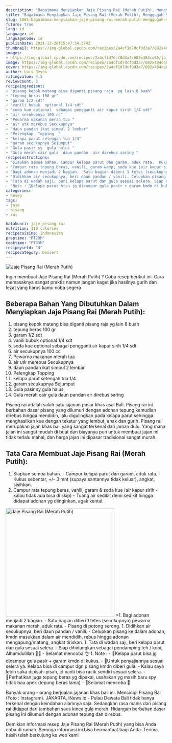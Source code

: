 ```yaml
---
description: "Bagaimana Menyiapkan Jaje Pisang Rai (Merah Putih), Menggugah Selera"
title: "Bagaimana Menyiapkan Jaje Pisang Rai (Merah Putih), Menggugah Selera"
slug: 1085-bagaimana-menyiapkan-jaje-pisang-rai-merah-putih-menggugah-selera
future: true
lang: id
language: id
languageCode: id
publishDate: 2021-12-28T15:47:34.574Z 
thumbnail: https://img-global.cpcdn.com/recipes/2a4cf1d7dcf0d3a7/682x484cq65/jaje-pisang-rai-merah-putih-foto-resep-utama.png
images:
- https://img-global.cpcdn.com/recipes/2a4cf1d7dcf0d3a7/682x484cq65/jaje-pisang-rai-merah-putih-foto-resep-utama.png
image: https://img-global.cpcdn.com/recipes/2a4cf1d7dcf0d3a7/682x484cq65/jaje-pisang-rai-merah-putih-foto-resep-utama.png
cover: https://img-global.cpcdn.com/recipes/2a4cf1d7dcf0d3a7/682x484cq65/jaje-pisang-rai-merah-putih-foto-resep-utama.png
author: Lois Reyes
ratingvalue: 4.5
reviewcount: 3
recipeingredient:
- "pisang kepok matang bisa diganti pisang raja  yg lain 8 buah"
- "tepung beras 100 gr"
- "garam 1/2 sdt"
- "vanili bubuk  optional 1/4 sdt"
- "soda kue optional  sebagai pengganti air kapur sirih 1/4 sdt"
- "air secukupnya 100 cc"
- "Pewarna makanan merah tua "
- "air utk merebus Secukupnya"
- "daun pandan ikat simpul 2 lembar"
- "Pelengkap  Topping  "
- "kelapa parut setengah tua 1/4"
- "garam secukupnya Sejumput"
- "Gula pasir sy  gula halus "
- "Gula merah cair gula  daun pandan  air direbus saring "
recipeinstructions:
- "Siapkan semua bahan. Campur kelapa parut dan garam, aduk rata.  Kukus sebentar, +/- 3 mnt (supaya santannya tidak keluar), angkat, sisihkan."
- "Campur rata tepung beras, vanili, garam &amp; soda kue (air kapur sirih - kalau tidak ada bisa di skip) Tuang air sedikit demi sedikit hingga didapat adonan yg diinginkan, agak kental."
- "Bagi adonan menjadi 2 bagian.  Satu bagian diberi 1 tetes (secukupnya) pewarna makanan merah, aduk rata.  Pisang di potong serong."
- "Didihkan air secukupnya, beri daun pandan / vanili. Celupkan pisang ke dalam adonan, kmdn masukkan dalam air mendidih, rebus hingga adonan mengapung/matang, angkat tiriskan."
- "Tata di wadah saji, beri kelapa parut dan gula sesuai selera. Siap dihidangkan sebagai pendamping teh / kopi, Alhamdulillah 🙏😋 Selamat mencoba 👌"
- "Note : 🔼Kelapa parut bisa jg dicampur gula pasir + garam kmdn di kukus. 🔼Untuk penyajiannya sesuai selera ya. Kelapa bisa di campur dgn pisang kmdn diberi gula. Kalau saya lebih suka dipisah-pisah, jd nanti bisa racik sendiri sesuai selera. 🔼Perhatikan juga tepung beras yg dipakai, usahakan yg masih baru spy tidak bau apek (tepung beras lama) 🔼Selamat mencoba 🙏"
categories:
- Resep
tags:
- jaje
- pisang
- rai

katakunci: jaje pisang rai 
nutrition: 110 calories
recipecuisine: Indonesian
preptime: "PT29M"
cooktime: "PT33M"
recipeyield: "4"
recipecategory: Dessert
---
```



![Jaje Pisang Rai (Merah Putih)](https://img-global.cpcdn.com/recipes/2a4cf1d7dcf0d3a7/682x484cq65/jaje-pisang-rai-merah-putih-foto-resep-utama.png)

Ingin membuat Jaje Pisang Rai (Merah Putih) ? Coba resep berikut ini. Cara memasaknya sangat praktis namun jangan kaget jika hasilnya gurih dan lezat yang harus kamu coba segera

<!--inarticleads1-->

## Beberapa Bahan Yang Dibutuhkan Dalam Menyiapkan Jaje Pisang Rai (Merah Putih):

1. pisang kepok matang bisa diganti pisang raja  yg lain 8 buah
1. tepung beras 100 gr
1. garam 1/2 sdt
1. vanili bubuk  optional 1/4 sdt
1. soda kue optional  sebagai pengganti air kapur sirih 1/4 sdt
1. air secukupnya 100 cc
1. Pewarna makanan merah tua 
1. air utk merebus Secukupnya
1. daun pandan ikat simpul 2 lembar
1. Pelengkap  Topping  
1. kelapa parut setengah tua 1/4
1. garam secukupnya Sejumput
1. Gula pasir sy  gula halus 
1. Gula merah cair gula  daun pandan  air direbus saring 

Pisang rai adalah salah satu jajanan pasar khas asal Bali. Pisang rai ini berbahan dasar pisang yang dilumuri dengan adonan tepung kemudian direbus hingga mendidih, lalu digulingkan pada kelapa parut sehingga menghasilkan kue dengan tekstur yang lembut, enak dan gurih. Pisang rai merupakan jajan khas bali yang sangat terkenal dari jaman dulu. Yang mana jajan ini sangat mudah di buat dan biayanya pun untuk membuat jajan ini tidak terlalu mahal, dan harga jajan ini dipasar tradisional sangat murah. 

<!--inarticleads2-->

## Tata Cara Membuat Jaje Pisang Rai (Merah Putih):

1. Siapkan semua bahan. - Campur kelapa parut dan garam, aduk rata.  - Kukus sebentar, +/- 3 mnt (supaya santannya tidak keluar), angkat, sisihkan.
1. Campur rata tepung beras, vanili, garam &amp; soda kue (air kapur sirih - kalau tidak ada bisa di skip) - Tuang air sedikit demi sedikit hingga didapat adonan yg diinginkan, agak kental.
<img class="lazyload" data-src="//assets-global.cpcdn.com/assets/icons/button_play-2c75c40dde080a61004c1f40b05d8f140eaff45d7e9e6481dc71c63d2e7c4909.png" alt="Jaje Pisang Rai (Merah Putih)" width="340" height="340">
>1. Bagi adonan menjadi 2 bagian.  - Satu bagian diberi 1 tetes (secukupnya) pewarna makanan merah, aduk rata.  - Pisang di potong serong.
1. Didihkan air secukupnya, beri daun pandan / vanili. - Celupkan pisang ke dalam adonan, kmdn masukkan dalam air mendidih, rebus hingga adonan mengapung/matang, angkat tiriskan.
1. Tata di wadah saji, beri kelapa parut dan gula sesuai selera. - Siap dihidangkan sebagai pendamping teh / kopi, Alhamdulillah 🙏😋 - Selamat mencoba 👌
1. Note : - 🔼Kelapa parut bisa jg dicampur gula pasir + garam kmdn di kukus. - 🔼Untuk penyajiannya sesuai selera ya. Kelapa bisa di campur dgn pisang kmdn diberi gula. - Kalau saya lebih suka dipisah-pisah, jd nanti bisa racik sendiri sesuai selera. - 🔼Perhatikan juga tepung beras yg dipakai, usahakan yg masih baru spy tidak bau apek (tepung beras lama) - 🔼Selamat mencoba 🙏


Banyak orang - orang berjualan jajanan khas bali ini. Mencicipi Pisang Rai (Foto : Instagram). JAKARTA, iNews.id - Pulau Dewata Bali tidak hanya terkenal dengan keindahan alamnya saja. Sedangkan rasa manis dari pisang rai didapat dari tambahan saus kinca gula merah. Hidangan berbahan dasar pisang ini dilumuri dengan adonan tepung dan direbus. 

Demikian informasi  resep Jaje Pisang Rai (Merah Putih)   yang bisa Anda coba di rumah. Semoga informasi ini bisa bermanfaat bagi Anda. Terima kasih telah berkujung ke web kami
